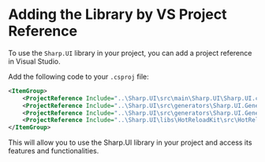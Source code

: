 
#  Adding the Library by VS Project Reference

To use the `Sharp.UI` library in your project, you can add a project reference in Visual Studio.

Add the following code to your `.csproj` file:

```xml
<ItemGroup>
	<ProjectReference Include="..\Sharp.UI\src\main\Sharp.UI\Sharp.UI.csproj" />
	<ProjectReference Include="..\Sharp.UI\src\generators\Sharp.UI.Generator.Extensions\Sharp.UI.Generator.Extensions.csproj" OutputItemType="Analyzer" ReferenceOutputAssembly="false" />
	<ProjectReference Include="..\Sharp.UI\src\generators\Sharp.UI.Generator.SharpObjects\Sharp.UI.Generator.SharpObjects.csproj" OutputItemType="Analyzer" ReferenceOutputAssembly="false" />
	<ProjectReference Include="..\Sharp.UI\libs\HotReloadKit\src\HotReloadKit.Generator\HotReloadKit.Generator.csproj" OutputItemType="Analyzer" ReferenceOutputAssembly="false" />
</ItemGroup> 
```

This will allow you to use the Sharp.UI library in your project and access its features and functionalities.
